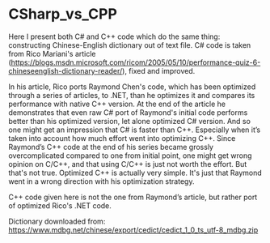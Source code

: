 # CSharp_vs_CPP
Here I present both C# and C++ code which do the same thing: constructing Chinese-English dictionary out of text file.
C# code is taken from Rico Mariani's article (https://blogs.msdn.microsoft.com/ricom/2005/05/10/performance-quiz-6-chineseenglish-dictionary-reader/), fixed and improved. 

In his article, Rico ports Raymond Chen's code, which has been optimized through a series of articles, to .NET, than he optimizes it and compares its performance with native C++ version. At the end of the article he demonstrates that even raw C# port of Raymond's initial code performs better than his optimized version, let alone optimized C# version. And so one might get an impression that C# is faster than C++. Especially when it’s taken into account how much effort went into optimizing C++. Since Raymond’s C++ code at the end of his series became grossly overcomplicated compared to one from initial point, one might get wrong opinion on C/C++, and that using C/C++ is just not worth the effort. But that's not true. Optimized C++ is actually very simple. It's just that Raymond went in a wrong direction with his optimization strategy.

C++ code given here is not the one from Raymond’s article, but rather port of optimized Rico's .NET code.

Dictionary downloaded from:
https://www.mdbg.net/chinese/export/cedict/cedict_1_0_ts_utf-8_mdbg.zip
